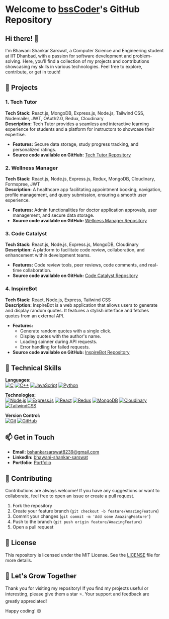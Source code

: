 # Welcome to [bssCoder](https://github.com/bssCoder)'s GitHub Repository

## Hi there! 👋

I'm Bhawani Shankar Sarswat, a Computer Science and Engineering student at IIT Dhanbad, with a passion for software development and problem-solving. Here, you'll find a collection of my projects and contributions showcasing my skills in various technologies. Feel free to explore, contribute, or get in touch!

## 🌟 Projects

### 1. Tech Tutor
**Tech Stack:** React.js, MongoDB, Express.js, Node.js, Tailwind CSS, Nodemailer, JWT, OAuth2.0, Redux, Cloudinary  
**Description:** Tech Tutor provides a seamless and interactive learning experience for students and a platform for instructors to showcase their expertise.  
- **Features:** Secure data storage, study progress tracking, and personalized ratings.
- **Source code available on GitHub:** [Tech Tutor Repository](https://github.com/bssCoder/tech-tutor)

### 2. Wellness Manager
**Tech Stack:** React.js, Node.js, Express.js, Redux, MongoDB, Cloudinary, Formspree, JWT  
**Description:** A healthcare app facilitating appointment booking, navigation, profile management, and query submission, ensuring a smooth user experience.  
- **Features:** Admin functionalities for doctor application approvals, user management, and secure data storage.
- **Source code available on GitHub:** [Wellness Manager Repository](https://github.com/bssCoder/wellness-manager)

### 3. Code Catalyst
**Tech Stack:** React.js, Node.js, Express.js, MongoDB, Cloudinary  
**Description:** A platform to facilitate code review, collaboration, and enhancement within development teams.  
- **Features:** Code review tools, peer reviews, code comments, and real-time collaboration.
- **Source code available on GitHub:** [Code Catalyst Repository](https://github.com/bssCoder/code-catalyst)

### 4. InspireBot
**Tech Stack:** React, Node.js, Express, Tailwind CSS  
**Description:** InspireBot is a web application that allows users to generate and display random quotes. It features a stylish interface and fetches quotes from an external API.  
- **Features:** 
  - Generate random quotes with a single click.
  - Display quotes with the author's name.
  - Loading spinner during API requests.
  - Error handling for failed requests.
- **Source code available on GitHub:** [InspireBot Repository](https://github.com/bssCoder/inspirebot)

## 🔧 Technical Skills

**Languages:**  
[![C](https://img.shields.io/badge/-C-00599C?style=flat-square&logo=c&logoColor=white)](https://en.wikipedia.org/wiki/C_(programming_language))
[![C++](https://img.shields.io/badge/-C++-00599C?style=flat-square&logo=c%2B%2B&logoColor=white)](https://isocpp.org/)
[![JavaScript](https://img.shields.io/badge/-JavaScript-F7DF1E?style=flat-square&logo=javascript&logoColor=black)](https://developer.mozilla.org/en-US/docs/Web/JavaScript)
[![Python](https://img.shields.io/badge/-Python-3776AB?style=flat-square&logo=python&logoColor=white)](https://www.python.org/)

**Technologies:**  
[![Node.js](https://img.shields.io/badge/-Node.js-339933?style=flat-square&logo=node.js&logoColor=white)](https://nodejs.org/)
[![Express.js](https://img.shields.io/badge/-Express.js-000000?style=flat-square&logo=express&logoColor=white)](https://expressjs.com/)
[![React](https://img.shields.io/badge/-React-61DAFB?style=flat-square&logo=react&logoColor=black)](https://reactjs.org/)
[![Redux](https://img.shields.io/badge/-Redux-764ABC?style=flat-square&logo=redux&logoColor=white)](https://redux.js.org/)
[![MongoDB](https://img.shields.io/badge/-MongoDB-47A248?style=flat-square&logo=mongodb&logoColor=white)](https://www.mongodb.com/)
[![Cloudinary](https://img.shields.io/badge/-Cloudinary-ef6f00?style=flat-square&logo=cloudinary&logoColor=white)](https://cloudinary.com/)
[![TailwindCSS](https://img.shields.io/badge/-TailwindCSS-38B2AC?style=flat-square&logo=tailwindcss&logoColor=white)](https://tailwindcss.com/)

**Version Control:**  
[![Git](https://img.shields.io/badge/-Git-F05032?style=flat-square&logo=git&logoColor=white)](https://git-scm.com/)
[![GitHub](https://img.shields.io/badge/-GitHub-181717?style=flat-square&logo=github&logoColor=white)](https://github.com/)

## 📫 Get in Touch

- **Email:** [bshankarsarswat8239@gmail.com](mailto:bshankarsarswat8239@gmail.com)
- **LinkedIn:** [bhawani-shankar-sarswat](https://www.linkedin.com/in/bhawani-shankar-sarswat-45921b19b/)
- **Portfolio:** [Portfolio](https://portfolio-bhawani.vercel.app/)

## 🤝 Contributing

Contributions are always welcome! If you have any suggestions or want to collaborate, feel free to open an issue or create a pull request.

1. Fork the repository
2. Create your feature branch (`git checkout -b feature/AmazingFeature`)
3. Commit your changes (`git commit -m 'Add some AmazingFeature'`)
4. Push to the branch (`git push origin feature/AmazingFeature`)
5. Open a pull request

## 📜 License

This repository is licensed under the MIT License. See the [LICENSE](LICENSE) file for more details.

## 🌱 Let's Grow Together

Thank you for visiting my repository! If you find my projects useful or interesting, please give them a star ⭐. Your support and feedback are greatly appreciated!

Happy coding! 😊
